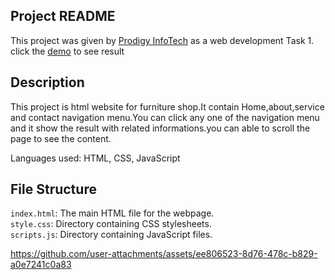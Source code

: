 ## Project README ##
This project was given by [Prodigy InfoTech](https://prodigyinfotech.dev/) as a web development Task 1.<br/>
 click the [demo](http://127.0.0.1:5500/index.html) to see result

## Description
This project is html website for furniture shop.It contain Home,about,service and contact navigation menu.You can click any one of the navigation menu and it show the result with related informations.you can able to scroll the page to see the content.

Languages used: HTML, CSS, JavaScript

## File Structure
```index.html```: The main HTML file for the webpage.<br/>
```style.css```: Directory containing CSS stylesheets.<br/>
```scripts.js```: Directory containing JavaScript files.

https://github.com/user-attachments/assets/ee806523-8d76-478c-b829-a0e7241c0a83

